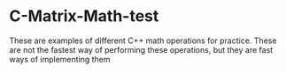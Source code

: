 # C-Matrix-Math-test
These are examples of different C++ math operations for practice. These are not the fastest way of performing these operations, but they are fast ways of implementing them
